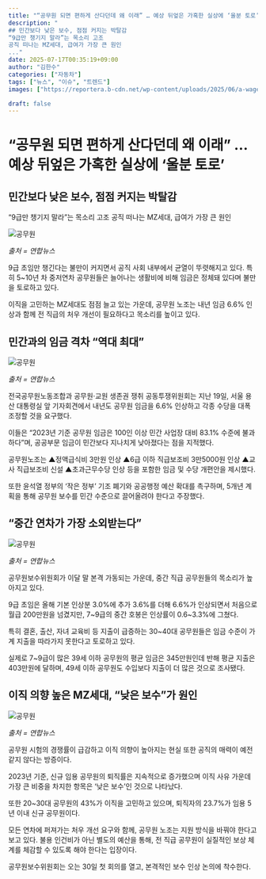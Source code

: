 ```yaml
---
title: "“공무원 되면 편하게 산다던데 왜 이래” … 예상 뒤엎은 가혹한 실상에 ‘울분 토로’"
description: "
## 민간보다 낮은 보수, 점점 커지는 박탈감
“9급만 챙기지 말라”는 목소리 고조
공직 떠나는 MZ세대, 급여가 가장 큰 원인
..."
date: 2025-07-17T00:35:19+09:00
author: "김한수"
categories: ["자동차"]
tags: ["뉴스", "이슈", "트렌드"]
images: ["https://reportera.b-cdn.net/wp-content/uploads/2025/06/a-wage-increase-for-civil-servants-1-1024x576.jpg"]

draft: false
---
```


# “공무원 되면 편하게 산다던데 왜 이래” … 예상 뒤엎은 가혹한 실상에 ‘울분 토로’


## 민간보다 낮은 보수, 점점 커지는 박탈감
“9급만 챙기지 말라”는 목소리 고조
공직 떠나는 MZ세대, 급여가 가장 큰 원인


![공무원](https://reportera.b-cdn.net/wp-content/uploads/2025/06/a-wage-increase-for-civil-servants-1-1024x576.jpg)

*출처 = 연합뉴스*

9급 초임만 챙긴다는 불만이 커지면서 공직 사회 내부에서 균열이 뚜렷해지고 있다. 특히 5~10년 차 중저연차 공무원들은 늘어나는 생활비에 비해 임금은 정체돼 있다며 불만을 토로하고 있다.

이직을 고민하는 MZ세대도 점점 늘고 있는 가운데, 공무원 노조는 내년 임금 6.6% 인상과 함께 전 직급의 처우 개선이 필요하다고 목소리를 높이고 있다.


## 민간과의 임금 격차 “역대 최대”


![공무원](https://reportera.b-cdn.net/wp-content/uploads/2025/06/공무원-1024x683.jpg)

*출처 = 연합뉴스*

전국공무원노동조합과 공무원·교원 생존권 쟁취 공동투쟁위원회는 지난 19일, 서울 용산 대통령실 앞 기자회견에서 내년도 공무원 임금을 6.6% 인상하고 각종 수당을 대폭 조정할 것을 요구했다.

이들은 “2023년 기준 공무원 임금은 100인 이상 민간 사업장 대비 83.1% 수준에 불과하다”며, 공공부문 임금이 민간보다 지나치게 낮아졌다는 점을 지적했다.

공무원노조는 ▲정액급식비 3만원 인상 ▲6급 이하 직급보조비 3만5000원 인상 ▲교사 직급보조비 신설 ▲초과근무수당 인상 등을 포함한 임금 및 수당 개편안을 제시했다.

또한 윤석열 정부의 ‘작은 정부’ 기조 폐기와 공공행정 예산 확대를 촉구하며, 5개년 계획을 통해 공무원 보수를 민간 수준으로 끌어올려야 한다고 주장했다.


## “중간 연차가 가장 소외받는다”


![공무원](https://reportera.b-cdn.net/wp-content/uploads/2025/06/공무원-2-1024x536.jpg)

*출처 = 연합뉴스*

공무원보수위원회가 이달 말 본격 가동되는 가운데, 중간 직급 공무원들의 목소리가 높아지고 있다.

9급 초임은 올해 기본 인상분 3.0%에 추가 3.6%를 더해 6.6%가 인상되면서 처음으로 월급 200만원을 넘겼지만, 7~9급의 중간 호봉은 인상률이 0.6~3.3%에 그쳤다.

특히 결혼, 출산, 자녀 교육비 등 지출이 급증하는 30~40대 공무원들은 임금 수준이 가계 지출을 따라가지 못한다고 토로하고 있다.

실제로 7~9급이 많은 39세 이하 공무원의 평균 임금은 345만원인데 반해 평균 지출은 403만원에 달하며, 49세 이하 공무원도 수입보다 지출이 더 많은 것으로 조사됐다.


## 이직 의향 높은 MZ세대, “낮은 보수”가 원인


![공무원](https://reportera.b-cdn.net/wp-content/uploads/2025/06/공무원-3-1024x682.jpg)

*출처 = 연합뉴스*

공무원 시험의 경쟁률이 급감하고 이직 의향이 높아지는 현실 또한 공직의 매력이 예전 같지 않다는 방증이다.

2023년 기준, 신규 임용 공무원의 퇴직률은 지속적으로 증가했으며 이직 사유 가운데 가장 큰 비중을 차지한 항목은 ‘낮은 보수’인 것으로 나타났다.

또한 20~30대 공무원의 43%가 이직을 고민하고 있으며, 퇴직자의 23.7%가 임용 5년 이내 신규 공무원이다.

모든 연차에 퍼져가는 처우 개선 요구와 함께, 공무원 노조는 지원 방식을 바꿔야 한다고 보고 있다. 불용 인건비가 아닌 별도의 예산을 통해, 전 직급 공무원이 실질적인 보상 체계를 체감할 수 있도록 해야 한다는 입장이다.

공무원보수위원회는 오는 30일 첫 회의를 열고, 본격적인 보수 인상 논의에 착수한다.
